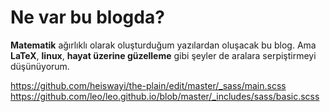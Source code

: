 # Ne var bu blogda?

**Matematik** ağırlıklı olarak oluşturduğum yazılardan oluşacak bu blog. Ama **LaTeX**, **linux**, **hayat üzerine güzelleme** gibi şeyler de aralara serpiştirmeyi düşünüyorum.


https://github.com/heiswayi/the-plain/edit/master/_sass/main.scss
https://github.com/leo/leo.github.io/blob/master/_includes/sass/basic.scss
